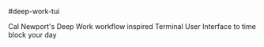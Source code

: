 #deep-work-tui

Cal Newport's Deep Work workflow inspired Terminal User Interface to time block your day

